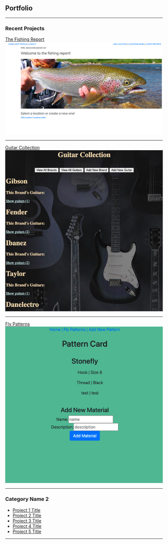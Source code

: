 ## Portfolio

---

### Recent Projects 

[The Fishing Report](/fishing_report_page.md)
<img src="images/Screen Shot 2021-03-17 at 5.39.13 PM.png?raw=true"/>

---
[Guitar Collection](/guitar_collection_page.md)
<img src="images/Screen Shot 2021-03-17 at 5.41.54 PM.png?raw=true"/>

---
[Fly Patterns](/fly_patterns_page.md)
<img src="images/Screen Shot 2021-03-17 at 5.43.54 PM.png?raw=true"/>

---

### Category Name 2

- [Project 1 Title](http://example.com/)
- [Project 2 Title](http://example.com/)
- [Project 3 Title](http://example.com/)
- [Project 4 Title](http://example.com/)
- [Project 5 Title](http://example.com/)

---
